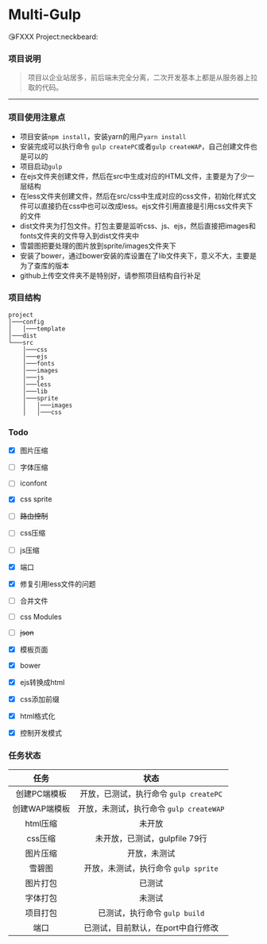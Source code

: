 # Multi-Gulp
:kissing_heart:FXXX Project:neckbeard:

### 项目说明

> 项目以企业站居多，前后端未完全分离，二次开发基本上都是从服务器上拉取的代码。

---

### 项目使用注意点

* 项目安装`npm install`，安装yarn的用户`yarn install`
* 安装完成可以执行命令 `gulp createPC`或者`gulp createWAP`，自己创建文件也是可以的
* 项目启动`gulp`
* 在ejs文件夹创建文件，然后在src中生成对应的HTML文件，主要是为了少一层结构
* 在less文件夹创建文件，然后在src/css中生成对应的css文件，初始化样式文件可以直接扔在css中也可以改成less。ejs文件引用直接是引用css文件夹下的文件
* dist文件夹为打包文件。打包主要是监听css、js、ejs，然后直接把images和fonts文件夹的文件导入到dist文件夹中
* 雪碧图把要处理的图片放到sprite/images文件夹下
* 安装了bower，通过bower安装的库设置在了lib文件夹下，意义不大，主要是为了查库的版本
* github上传空文件夹不是特别好，请参照项目结构自行补足

### 项目结构

```
project
│───config
│	│───template
│───dist
└───src
    │───css
    │───ejs
    │───fonts
    │───images
    │───js
    │───less
    │───lib
    │───sprite
    │	│───images
    │	│───css

```


### Todo

- [x] 图片压缩
- [ ] 字体压缩
- [ ] iconfont
- [x] css sprite
- [ ] ~~路由控制~~
- [ ] css压缩
- [ ] js压缩
- [x] 端口
- [x] 修复引用less文件的问题
- [ ] 合并文件
- [ ] css Modules
- [ ] ~~json~~
- [x] 模板页面
- [x] bower
- [x] ejs转换成html
- [x] css添加前缀
- [x] html格式化
- [x] 控制开发模式


### 任务状态
|任务|状态|
|:-:|:-:|
|创建PC端模板|开放，已测试，执行命令 `gulp createPC`|
|创建WAP端模板|开放，未测试，执行命令 `gulp createWAP`|
|html压缩|未开放|
|css压缩|未开放，已测试，gulpfile 79行|
|图片压缩|开放，未测试|
|雪碧图|开放，未测试，执行命令 `gulp sprite`|
|图片打包|已测试|
|字体打包|未测试|
|项目打包|已测试，执行命令 `gulp build`|
|端口|已测试，目前默认，在port中自行修改|